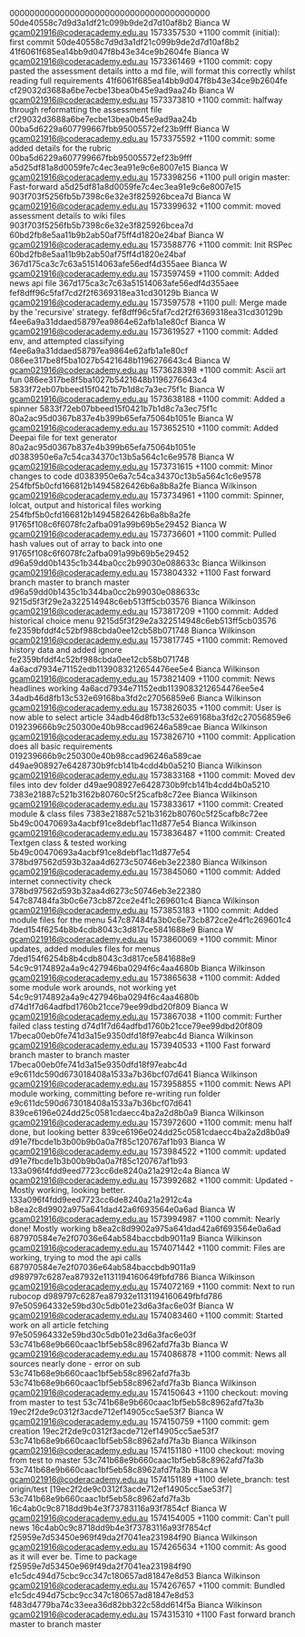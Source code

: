 0000000000000000000000000000000000000000 50de40558c7d9d3a1df21c099b9de2d7d10af8b2 Bianca W <gcam021916@coderacademy.edu.au> 1573357530 +1100	commit (initial): first commit
50de40558c7d9d3a1df21c099b9de2d7d10af8b2 41f6061f685ea14bb9d047f8b43e34ce9b2604fe Bianca W <gcam021916@coderacademy.edu.au> 1573361469 +1100	commit: copy pasted the assessment details intto a md file, will format this correctly whilst reading full requirements
41f6061f685ea14bb9d047f8b43e34ce9b2604fe cf29032d3688a6be7ecbe13bea0b45e9ad9aa24b Bianca W <gcam021916@coderacademy.edu.au> 1573373810 +1100	commit: halfway through reformatting the assessment file
cf29032d3688a6be7ecbe13bea0b45e9ad9aa24b 00ba5d6229a607799667fbb95005572ef23b9fff Bianca W <gcam021916@coderacademy.edu.au> 1573375592 +1100	commit: some added details for the rubric
00ba5d6229a607799667fbb95005572ef23b9fff a5d25df81a8d0059fe7c4ec3ea91e9c6e8007e15 Bianca W <gcam021916@coderacademy.edu.au> 1573398256 +1100	pull origin master: Fast-forward
a5d25df81a8d0059fe7c4ec3ea91e9c6e8007e15 903f703f5256fb5b7398c6e32e3f825926bcea7d Bianca W <gcam021916@coderacademy.edu.au> 1573399632 +1100	commit: moved assessment details to wiki files
903f703f5256fb5b7398c6e32e3f825926bcea7d 60bd2fb8e5aa11b9b2ab50af75ff4d1820e24baf Bianca W <gcam021916@coderacademy.edu.au> 1573588776 +1100	commit: Init RSPec
60bd2fb8e5aa11b9b2ab50af75ff4d1820e24baf 367d175ca3c7c63a51514063afe56edf4d355aee Bianca W <gcam021916@coderacademy.edu.au> 1573597459 +1100	commit: Added news api file
367d175ca3c7c63a51514063afe56edf4d355aee fef8dff96c5faf7cd2f2f6369318ea31cd30129b Bianca W <gcam021916@coderacademy.edu.au> 1573597578 +1100	pull: Merge made by the 'recursive' strategy.
fef8dff96c5faf7cd2f2f6369318ea31cd30129b f4ee6a9a31ddaed58797ea9864e62afb1a1e80cf Bianca W <gcam021916@coderacademy.edu.au> 1573619527 +1100	commit: Added env, and attempted classifying
f4ee6a9a31ddaed58797ea9864e62afb1a1e80cf 086ee317be8f5ba1027b5421648b1196276643c4 Bianca W <gcam021916@coderacademy.edu.au> 1573628398 +1100	commit: Ascii art fun
086ee317be8f5ba1027b5421648b1196276643c4 5833f72eb07bbeed15f0421b7b1d8c7a3ec75f1c Bianca W <gcam021916@coderacademy.edu.au> 1573638188 +1100	commit: Added a spinner
5833f72eb07bbeed15f0421b7b1d8c7a3ec75f1c 80a2ac95d0367b837e4b399b65efa75064b1051e Bianca W <gcam021916@coderacademy.edu.au> 1573652510 +1100	commit: Added Deepai file for text generator
80a2ac95d0367b837e4b399b65efa75064b1051e d0383950e6a7c54ca34370c13b5a564c1c6e9578 Bianca W <gcam021916@coderacademy.edu.au> 1573731615 +1100	commit: Minor changes to code
d0383950e6a7c54ca34370c13b5a564c1c6e9578 254fbf5b0cfd166812b14945826426b6a8b8a2fe Bianca Wilkinson <gcam021916@coderacademy.edu.au> 1573734961 +1100	commit: Spinner, lolcat, output and historical files working
254fbf5b0cfd166812b14945826426b6a8b8a2fe 91765f108c6f6078fc2afba091a99b69b5e29452 Bianca W <gcam021916@coderacademy.edu.au> 1573736601 +1100	commit: Pulled hash values out of array to back into  one
91765f108c6f6078fc2afba091a99b69b5e29452 d96a59dd0b1435c1b344ba0cc2b99030e088633c Bianca Wilkinson <gcam021916@coderacademy.edu.au> 1573804332 +1100	Fast forward branch master to branch master
d96a59dd0b1435c1b344ba0cc2b99030e088633c 9215d5f3f29e2a322514948c6eb513ff5cb03576 Bianca Wilkinson <gcam021916@coderacademy.edu.au> 1573817209 +1100	commit: Added historical choice menu
9215d5f3f29e2a322514948c6eb513ff5cb03576 fe2359bfddf4c52bf988cbda0ee12cb58b071748 Bianca Wilkinson <gcam021916@coderacademy.edu.au> 1573817745 +1100	commit: Removed history data and added ignore
fe2359bfddf4c52bf988cbda0ee12cb58b071748 4a6acd7934e71152edb1139083212654476ee5e4 Bianca Wilkinson <gcam021916@coderacademy.edu.au> 1573821409 +1100	commit: News headlines working
4a6acd7934e71152edb1139083212654476ee5e4 34adb46d8fb13c532e69168ba3fd2c27056859e6 Bianca Wilkinson <gcam021916@coderacademy.edu.au> 1573826035 +1100	commit: User is now able to select article
34adb46d8fb13c532e69168ba3fd2c27056859e6 019239666b9c250300e40b98ccad96246a589cae Bianca Wilkinson <gcam021916@coderacademy.edu.au> 1573826710 +1100	commit: Application does all basic requirements
019239666b9c250300e40b98ccad96246a589cae d49ae908927e6428730b9fcb141b4cdd4b0a5210 Bianca Wilkinson <gcam021916@coderacademy.edu.au> 1573833168 +1100	commit: Moved dev files into dev folder
d49ae908927e6428730b9fcb141b4cdd4b0a5210 7383e21887c521b3162b80760c5f25cafb8c72ee Bianca Wilkinson <gcam021916@coderacademy.edu.au> 1573833617 +1100	commit: Created module & class files
7383e21887c521b3162b80760c5f25cafb8c72ee 5b49c00470693a4acbf91ce8debf1ac11d877e54 Bianca Wilkinson <gcam021916@coderacademy.edu.au> 1573836487 +1100	commit: Created Textgen class & tested working
5b49c00470693a4acbf91ce8debf1ac11d877e54 378bd97562d593b32aa4d6273c50746eb3e22380 Bianca Wilkinson <gcam021916@coderacademy.edu.au> 1573845060 +1100	commit: Added internet connectivity check
378bd97562d593b32aa4d6273c50746eb3e22380 547c87484fa3b0c6e73cb872ce2e4f1c269601c4 Bianca Wilkinson <gcam021916@coderacademy.edu.au> 1573853183 +1100	commit: Added module files for the menu
547c87484fa3b0c6e73cb872ce2e4f1c269601c4 7ded154f6254b8b4cdb8043c3d817ce5841688e9 Bianca W <gcam021916@coderacademy.edu.au> 1573860069 +1100	commit: Minor updates, added modules files for menus
7ded154f6254b8b4cdb8043c3d817ce5841688e9 54c9c9174892a4a9c427946ba0294f6c4aa4680b Bianca Wilkinson <gcam021916@coderacademy.edu.au> 1573865638 +1100	commit: Added some module work arounds, not working yet
54c9c9174892a4a9c427946ba0294f6c4aa4680b d74d1f7d64adfbd1760b21cce79ee99dbd20f809 Bianca W <gcam021916@coderacademy.edu.au> 1573867038 +1100	commit: Further failed class testing
d74d1f7d64adfbd1760b21cce79ee99dbd20f809 17beca00eb0fe741d3a15e9350dfd18f97eabc4d Bianca Wilkinson <gcam021916@coderacademy.edu.au> 1573940533 +1100	Fast forward branch master to branch master
17beca00eb0fe741d3a15e9350dfd18f97eabc4d e9c611dc590d673018408a1533a7b36bcf07d641 Bianca Wilkinson <gcam021916@coderacademy.edu.au> 1573958855 +1100	commit: News API module working, committing before re-writing run folder
e9c611dc590d673018408a1533a7b36bcf07d641 839ce6196e024dd25c0581cdaecc4ba2a2d8b0a9 Bianca Wilkinson <gcam021916@coderacademy.edu.au> 1573972600 +1100	commit: menu half done, but looking better
839ce6196e024dd25c0581cdaecc4ba2a2d8b0a9 d91e7fbcde1b3b00b9b0a0a7f85c120767af1b93 Bianca W <gcam021916@coderacademy.edu.au> 1573984522 +1100	commit: updated
d91e7fbcde1b3b00b9b0a0a7f85c120767af1b93 133a096f4fdd9eed7723cc6de8240a21a2912c4a Bianca W <gcam021916@coderacademy.edu.au> 1573992682 +1100	commit: Updated - Mostly working, looking better.
133a096f4fdd9eed7723cc6de8240a21a2912c4a b8ea2c8d9902a975a641dad42a6f693564e0a6ad Bianca W <gcam021916@coderacademy.edu.au> 1573994987 +1100	commit: Nearly done! Mostly working
b8ea2c8d9902a975a641dad42a6f693564e0a6ad 687970584e7e2f07036e64ab584baccbdb9011a9 Bianca Wilkinson <gcam021916@coderacademy.edu.au> 1574071442 +1100	commit: Files are working, trying to mod the api calls
687970584e7e2f07036e64ab584baccbdb9011a9 d989797c6287ea87932e1131194160649fbfd786 Bianca Wilkinson <gcam021916@coderacademy.edu.au> 1574072169 +1100	commit: Next to run rubocop
d989797c6287ea87932e1131194160649fbfd786 97e505964332e59bd30c5db01e23d6a3fac6e03f Bianca W <gcam021916@coderacademy.edu.au> 1574083460 +1100	commit: Started work on all article fetching
97e505964332e59bd30c5db01e23d6a3fac6e03f 53c741b68e9b660caac1bf5eb58c8962afd7fa3b Bianca W <gcam021916@coderacademy.edu.au> 1574086878 +1100	commit: News all sources nearly done - error on sub
53c741b68e9b660caac1bf5eb58c8962afd7fa3b 53c741b68e9b660caac1bf5eb58c8962afd7fa3b Bianca Wilkinson <gcam021916@coderacademy.edu.au> 1574150643 +1100	checkout: moving from master to test
53c741b68e9b660caac1bf5eb58c8962afd7fa3b 19ec2f2de9c0312f3acde712ef14905cc5ae53f7 Bianca W <gcam021916@coderacademy.edu.au> 1574150759 +1100	commit: gem creation
19ec2f2de9c0312f3acde712ef14905cc5ae53f7 53c741b68e9b660caac1bf5eb58c8962afd7fa3b Bianca Wilkinson <gcam021916@coderacademy.edu.au> 1574151180 +1100	checkout: moving from test to master
53c741b68e9b660caac1bf5eb58c8962afd7fa3b 53c741b68e9b660caac1bf5eb58c8962afd7fa3b Bianca W <gcam021916@coderacademy.edu.au> 1574151189 +1100	delete_branch: test origin/test [19ec2f2de9c0312f3acde712ef14905cc5ae53f7]
53c741b68e9b660caac1bf5eb58c8962afd7fa3b 16c4ab0c9c8718dd9b4e3f73783116a93f7854cf Bianca W <gcam021916@coderacademy.edu.au> 1574154005 +1100	commit: Can't pull news
16c4ab0c9c8718dd9b4e3f73783116a93f7854cf f25959e7d53450e969f49da2f7041ea231984f90 Bianca Wilkinson <gcam021916@coderacademy.edu.au> 1574265634 +1100	commit: As good as it will ever be. Time to package
f25959e7d53450e969f49da2f7041ea231984f90 e1c5dc494d75cbc9cc347c180657ad81847e8d53 Bianca Wilkinson <gcam021916@coderacademy.edu.au> 1574267657 +1100	commit: Bundled
e1c5dc494d75cbc9cc347c180657ad81847e8d53 f483d4779ba74c33eea36d82bb322c58dd614f5a Bianca Wilkinson <gcam021916@coderacademy.edu.au> 1574315310 +1100	Fast forward branch master to branch master
